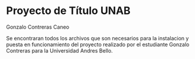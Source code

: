 # Proyecto de Título UNAB
Gonzalo Contreras Caneo

Se encontraran todos los archivos que son necesarios para la instalacion y puesta en funcionamiento del proyecto realizado por el estudiante Gonzalo Contreras para la Universidad Andres Bello.

